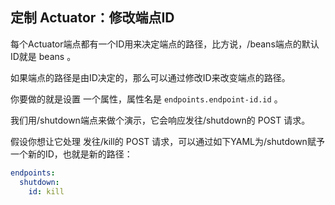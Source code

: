 ## 定制 Actuator：修改端点ID

每个Actuator端点都有一个ID用来决定端点的路径，比方说，/beans端点的默认ID就是 beans 。

如果端点的路径是由ID决定的，那么可以通过修改ID来改变端点的路径。

你要做的就是设置
一个属性，属性名是 `endpoints.endpoint-id.id` 。

我们用/shutdown端点来做个演示，它会响应发往/shutdown的 POST 请求。

假设你想让它处理
发往/kill的 POST 请求，可以通过如下YAML为/shutdown赋予一个新的ID，也就是新的路径：

```yaml
endpoints:
  shutdown:
    id: kill
```

